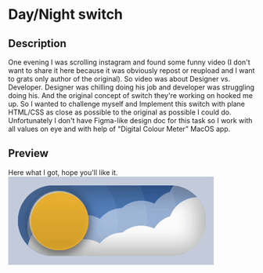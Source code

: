 # Day/Night switch

## Description

One evening I was scrolling instagram and found some funny video (I don't want to share it here because it was obviously repost or reupload and I want to grats only author of the original). So video was about Designer vs. Developer. Designer was chilling doing his job and developer was struggling doing his. And the original concept of switch they're working on hooked me up. So I wanted to challenge myself and Implement this switch with plane HTML/CSS as close as possible to the original as possible I could do. Unfortunately I don't have Figma-like design doc for this task so I work with all values on eye and with help of "Digital Colour Meter" MacOS app.

## Preview

Here what I got, hope you'll like it.
![Preview image](static/preview.gif)